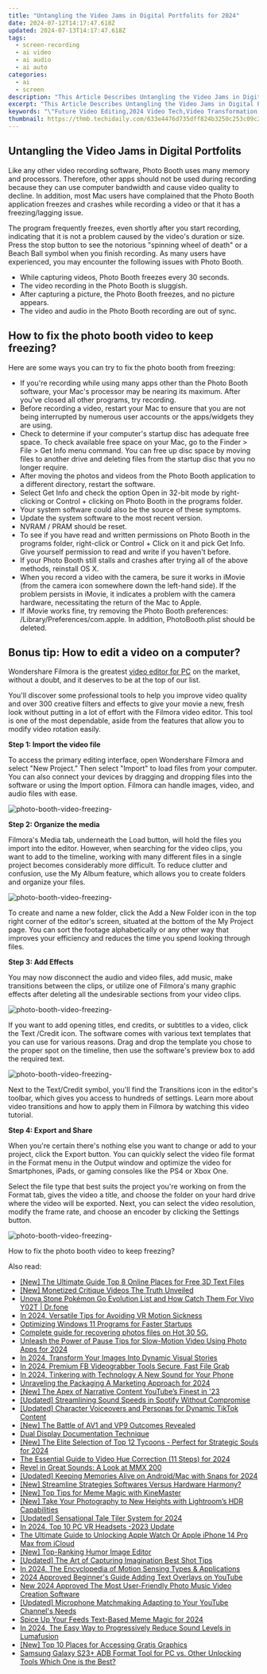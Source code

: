 ```yaml
---
title: "Untangling the Video Jams in Digital Portfolits for 2024"
date: 2024-07-12T14:17:47.618Z
updated: 2024-07-13T14:17:47.618Z
tags: 
  - screen-recording
  - ai video
  - ai audio
  - ai auto
categories: 
  - ai
  - screen
description: "This Article Describes Untangling the Video Jams in Digital Portfolits for 2024"
excerpt: "This Article Describes Untangling the Video Jams in Digital Portfolits for 2024"
keywords: "\"Future Video Editing,2024 Video Tech,Video Transformation Trends,Editing Software Evolution,Yearly Video Editing,Tech in Video Editing,Next-Gen Video Tools\""
thumbnail: https://thmb.techidaily.com/633e4476d735dff824b3250c253c09c234e7613f83678c9c2635006dd72b341f.jpg
---
```


## Untangling the Video Jams in Digital Portfolits

Like any other video recording software, Photo Booth uses many memory and processors. Therefore, other apps should not be used during recording because they can use computer bandwidth and cause video quality to decline. In addition, most Mac users have complained that the Photo Booth application freezes and crashes while recording a video or that it has a freezing/lagging issue.

The program frequently freezes, even shortly after you start recording, indicating that it is not a problem caused by the video's duration or size. Press the stop button to see the notorious "spinning wheel of death" or a Beach Ball symbol when you finish recording. As many users have experienced, you may encounter the following issues with Photo Booth.

* While capturing videos, Photo Booth freezes every 30 seconds.
* The video recording in the Photo Booth is sluggish.
* After capturing a picture, the Photo Booth freezes, and no picture appears.
* The video and audio in the Photo Booth recording are out of sync.

## How to fix the photo booth video to keep freezing?

Here are some ways you can try to fix the photo booth from freezing:

* If you're recording while using many apps other than the Photo Booth software, your Mac's processor may be nearing its maximum. After you've closed all other programs, try recording.
* Before recording a video, restart your Mac to ensure that you are not being interrupted by numerous user accounts or the apps/widgets they are using.
* Check to determine if your computer's startup disc has adequate free space. To check available free space on your Mac, go to the Finder > File > Get Info menu command. You can free up disc space by moving files to another drive and deleting files from the startup disc that you no longer require.
* After moving the photos and videos from the Photo Booth application to a different directory, restart the software.
* Select Get Info and check the option Open in 32-bit mode by right-clicking or Control + clicking on Photo Booth in the programs folder.
* Your system software could also be the source of these symptoms.
* Update the system software to the most recent version.
* NVRAM / PRAM should be reset.
* To see if you have read and written permissions on Photo Booth in the programs folder, right-click or Control + Click on it and pick Get Info. Give yourself permission to read and write if you haven't before.
* If your Photo Booth still stalls and crashes after trying all of the above methods, reinstall OS X.
* When you record a video with the camera, be sure it works in iMovie (from the camera icon somewhere down the left-hand side). If the problem persists in iMovie, it indicates a problem with the camera hardware, necessitating the return of the Mac to Apple.
* If iMovie works fine, try removing the Photo Booth preferences: /Library/Preferences/com.apple. In addition, PhotoBooth.plist should be deleted.

## Bonus tip: How to edit a video on a computer?

Wondershare Filmora is the greatest [video editor for PC](https://tools.techidaily.com/wondershare/filmora/download/) on the market, without a doubt, and it deserves to be at the top of our list.

You'll discover some professional tools to help you improve video quality and over 300 creative filters and effects to give your movie a new, fresh look without putting in a lot of effort with the Filmora video editor. This tool is one of the most dependable, aside from the features that allow you to modify video rotation easily.

**Step 1: Import the video file**

To access the primary editing interface, open Wondershare Filmora and select "New Project." Then select "Import" to load files from your computer. You can also connect your devices by dragging and dropping files into the software or using the Import option. Filmora can handle images, video, and audio files with ease.

![photo-booth-video-freezing-](https://images.wondershare.com/filmora/article-images/2022/05/photo-booth-video-freezing-1.jpg)

**Step 2: Organize the media**

Filmora's Media tab, underneath the Load button, will hold the files you import into the editor. However, when searching for the video clips, you want to add to the timeline, working with many different files in a single project becomes considerably more difficult. To reduce clutter and confusion, use the My Album feature, which allows you to create folders and organize your files.

![photo-booth-video-freezing-](https://images.wondershare.com/filmora/article-images/2022/05/photo-booth-video-freezing-2.jpg)

To create and name a new folder, click the Add a New Folder icon in the top right corner of the editor's screen, situated at the bottom of the My Project page. You can sort the footage alphabetically or any other way that improves your efficiency and reduces the time you spend looking through files.

**Step 3: Add Effects**

You may now disconnect the audio and video files, add music, make transitions between the clips, or utilize one of Filmora's many graphic effects after deleting all the undesirable sections from your video clips.

![photo-booth-video-freezing-](https://images.wondershare.com/filmora/article-images/2022/05/photo-booth-video-freezing-3.jpg)

If you want to add opening titles, end credits, or subtitles to a video, click the Text /Credit icon. The software comes with various text templates that you can use for various reasons. Drag and drop the template you chose to the proper spot on the timeline, then use the software's preview box to add the required text.

![photo-booth-video-freezing-](https://images.wondershare.com/filmora/article-images/2022/05/photo-booth-video-freezing-4.jpg)

Next to the Text/Credit symbol, you'll find the Transitions icon in the editor's toolbar, which gives you access to hundreds of settings. Learn more about video transitions and how to apply them in Filmora by watching this video tutorial.

**Step 4: Export and Share**

When you're certain there's nothing else you want to change or add to your project, click the Export button. You can quickly select the video file format in the Format menu in the Output window and optimize the video for Smartphones, iPads, or gaming consoles like the PS4 or Xbox One.

Select the file type that best suits the project you're working on from the Format tab, gives the video a title, and choose the folder on your hard drive where the video will be exported. Next, you can select the video resolution, modify the frame rate, and choose an encoder by clicking the Settings button.

![photo-booth-video-freezing-](https://images.wondershare.com/filmora/article-images/2022/05/photo-booth-video-freezing-5.jpg)

How to fix the photo booth video to keep freezing?


<ins class="adsbygoogle"
     style="display:block"
     data-ad-format="autorelaxed"
     data-ad-client="ca-pub-7571918770474297"
     data-ad-slot="1223367746"></ins>

<ins class="adsbygoogle"
     style="display:block"
     data-ad-format="autorelaxed"
     data-ad-client="ca-pub-7571918770474297"
     data-ad-slot="1223367746"></ins>



<ins class="adsbygoogle"
     style="display:block"
     data-ad-client="ca-pub-7571918770474297"
     data-ad-slot="8358498916"
     data-ad-format="auto"
     data-full-width-responsive="true"></ins>






<span class="atpl-alsoreadstyle">Also read:</span>
<div><ul>
<li><a href="https://some-tips.techidaily.com/new-the-ultimate-guide-top-8-online-places-for-free-3d-text-files/"><u>[New] The Ultimate Guide  Top 8 Online Places for Free 3D Text Files</u></a></li>
<li><a href="https://some-tips.techidaily.com/new-monetized-critique-videos-the-truth-unveiled/"><u>[New] Monetized Critique Videos  The Truth Unveiled</u></a></li>
<li><a href="https://change-location.techidaily.com/unova-stone-pokemon-go-evolution-list-and-how-catch-them-for-vivo-y02t-drfone-by-drfone-virtual-android/"><u>Unova Stone Pokémon Go Evolution List and How Catch Them For Vivo Y02T | Dr.fone</u></a></li>
<li><a href="https://some-tips.techidaily.com/in-2024-versatile-tips-for-avoiding-vr-motion-sickness/"><u>In 2024, Versatile Tips for Avoiding VR Motion Sickness</u></a></li>
<li><a href="https://windows11.techidaily.com/optimizing-windows-11-programs-for-faster-startups/"><u>Optimizing Windows 11 Programs for Faster Startups</u></a></li>
<li><a href="https://phone-solutions.techidaily.com/complete-guide-for-recovering-photos-files-on-hot-30-5g-by-fonelab-android-recover-photos/"><u>Complete guide for recovering photos files on Hot 30 5G.</u></a></li>
<li><a href="https://some-tips.techidaily.com/unleash-the-power-of-pause-tips-for-slow-motion-video-using-photo-apps-for-2024/"><u>Unleash the Power of Pause  Tips for Slow-Motion Video Using Photo Apps for 2024</u></a></li>
<li><a href="https://some-tips.techidaily.com/in-2024-transform-your-images-into-dynamic-visual-stories/"><u>In 2024, Transform Your Images Into Dynamic Visual Stories</u></a></li>
<li><a href="https://facebook-videos.techidaily.com/in-2024-premium-fb-videograbber-tools-secure-fast-file-grab/"><u>In 2024, Premium FB Videograbber Tools  Secure, Fast File Grab</u></a></li>
<li><a href="https://some-tips.techidaily.com/in-2024-tinkering-with-technology-a-new-sound-for-your-phone/"><u>In 2024, Tinkering with Technology  A New Sound for Your Phone</u></a></li>
<li><a href="https://some-tips.techidaily.com/unraveling-the-packaging-a-marketing-approach-for-2024/"><u>Unraveling the Packaging  A Marketing Approach for 2024</u></a></li>
<li><a href="https://some-tips.techidaily.com/new-the-apex-of-narrative-content-youtubes-finest-in-23/"><u>[New] The Apex of Narrative Content  YouTube’s Finest in '23</u></a></li>
<li><a href="https://some-tips.techidaily.com/updated-streamlining-sound-speeds-in-spotify-without-compromise/"><u>[Updated] Streamlining Sound Speeds in Spotify Without Compromise</u></a></li>
<li><a href="https://tiktok-video-files.techidaily.com/updated-character-voiceovers-and-personas-for-dynamic-tiktok-content/"><u>[Updated] Character Voiceovers and Personas for Dynamic TikTok Content</u></a></li>
<li><a href="https://some-tips.techidaily.com/new-the-battle-of-av1-and-vp9-outcomes-revealed/"><u>[New] The Battle of AV1 and VP9  Outcomes Revealed</u></a></li>
<li><a href="https://visual-screen-recording.techidaily.com/dual-display-documentation-technique/"><u>Dual Display Documentation Technique</u></a></li>
<li><a href="https://video-screen-grab.techidaily.com/new-the-elite-selection-of-top-12-tycoons-perfect-for-strategic-souls-for-2024/"><u>[New] The Elite Selection of Top 12 Tycoons - Perfect for Strategic Souls for 2024</u></a></li>
<li><a href="https://some-tips.techidaily.com/the-essential-guide-to-video-hue-correction-11-steps-for-2024/"><u>The Essential Guide to Video Hue Correction (11 Steps) for 2024</u></a></li>
<li><a href="https://games-able.techidaily.com/revel-in-great-sounds-a-look-at-mmx-200/"><u>Revel in Great Sounds: A Look at MMX 200</u></a></li>
<li><a href="https://snapchat-videos.techidaily.com/updated-keeping-memories-alive-on-androidmac-with-snaps-for-2024/"><u>[Updated] Keeping Memories Alive on Android/Mac with Snaps for 2024</u></a></li>
<li><a href="https://some-tips.techidaily.com/new-streamline-strategies-softwares-versus-hardware-harmony/"><u>[New] Streamline Strategies  Softwares Versus Hardware Harmony?</u></a></li>
<li><a href="https://some-tips.techidaily.com/new-top-tips-for-meme-magic-with-kinemaster/"><u>[New] Top Tips for Meme Magic with KineMaster</u></a></li>
<li><a href="https://some-tips.techidaily.com/new-take-your-photography-to-new-heights-with-lightrooms-hdr-capabilities/"><u>[New] Take Your Photography to New Heights with Lightroom’s HDR Capabilities</u></a></li>
<li><a href="https://vp-tips.techidaily.com/updated-sensational-tale-tiler-system-for-2024/"><u>[Updated] Sensational Tale Tiler System for 2024</u></a></li>
<li><a href="https://some-tips.techidaily.com/in-2024-top-10-pc-vr-headsets-2023-update/"><u>In 2024, Top 10 PC VR Headsets -2023 Update</u></a></li>
<li><a href="https://activate-lock.techidaily.com/the-ultimate-guide-to-unlocking-apple-watch-or-apple-iphone-14-pro-max-from-icloud-by-drfone-ios/"><u>The Ultimate Guide to Unlocking Apple Watch Or Apple iPhone 14 Pro Max from iCloud</u></a></li>
<li><a href="https://some-tips.techidaily.com/new-top-ranking-humor-image-editor/"><u>[New] Top-Ranking Humor Image Editor</u></a></li>
<li><a href="https://some-tips.techidaily.com/updated-the-art-of-capturing-imagination-best-shot-tips/"><u>[Updated] The Art of Capturing Imagination  Best Shot Tips</u></a></li>
<li><a href="https://some-tips.techidaily.com/in-2024-the-encyclopedia-of-motion-sensing-types-and-applications/"><u>In 2024, The Encyclopedia of Motion Sensing  Types & Applications</u></a></li>
<li><a href="https://youtube-lab.techidaily.com/approved-beginners-guide-adding-text-overlays-on-youtube/"><u>2024 Approved  Beginner's Guide  Adding Text Overlays on YouTube</u></a></li>
<li><a href="https://ai-video-tools.techidaily.com/new-2024-approved-the-most-user-friendly-photo-music-video-creation-software/"><u>New 2024 Approved The Most User-Friendly Photo Music Video Creation Software</u></a></li>
<li><a href="https://facebook-record-videos.techidaily.com/updated-microphone-matchmaking-adapting-to-your-youtube-channels-needs/"><u>[Updated] Microphone Matchmaking  Adapting to Your YouTube Channel's Needs</u></a></li>
<li><a href="https://some-tips.techidaily.com/spice-up-your-feeds-text-based-meme-magic-for-2024/"><u>Spice Up Your Feeds  Text-Based Meme Magic for 2024</u></a></li>
<li><a href="https://some-tips.techidaily.com/in-2024-the-easy-way-to-progressively-reduce-sound-levels-in-lumafusion/"><u>In 2024, The Easy Way to Progressively Reduce Sound Levels in Lumafusion</u></a></li>
<li><a href="https://some-tips.techidaily.com/new-top-10-places-for-accessing-gratis-graphics/"><u>[New] Top 10 Places for Accessing Gratis Graphics</u></a></li>
<li><a href="https://android-frp.techidaily.com/samsung-galaxy-s23plus-adb-format-tool-for-pc-vs-other-unlocking-tools-which-one-is-the-best-by-drfone-android/"><u>Samsung Galaxy S23+ ADB Format Tool for PC vs. Other Unlocking Tools Which One is the Best?</u></a></li>
</ul></div>
